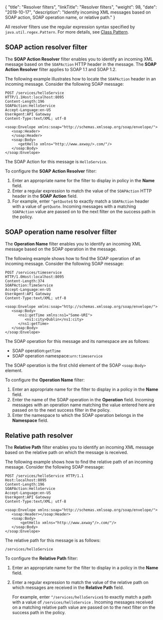 {
"title": "Resolver filters",
  "linkTitle": "Resolver filters",
  "weight": 98,
  "date": "2019-10-17",
  "description": "Identify incoming XML messages based on SOAP action, SOAP operation name, or relative path."
}

All resolver filters use the regular expression syntax specified by `java.util.regex.Pattern`. For more details, see [Class Pattern](http://docs.oracle.com/javase/7/docs/api/java/util/regex/Pattern.html).

## SOAP action resolver filter

The **SOAP Action Resolver**
filter enables you to identify an incoming XML message based on the `SOAPAction`
HTTP header in the message. The **SOAP Action Resolver**
filter applies to SOAP 1.1 and SOAP 1.2.

The following example illustrates how to locate the `SOAPAction`
header in an incoming message. Consider the following SOAP message:

```
POST /services/helloService
HTTP/1.1Host:localhost:8095
Content-Length:196
SOAPAction:HelloService
Accept-Language:en-US
UserAgent:API Gateway
Content-Type:text/XML; utf-8
```

```
<soap:Envelope xmlns:soap="http://schemas.xmlsoap.org/soap/envelope/">
   <soap:Header>
   </soap:Header>
   <soap:Body>
      <getHello xmlns="http://www.axway/>.com/"/>
   </soap:Body>
</soap:Envelope>
```

The SOAP Action for this message is `HelloService`.

To configure the **SOAP Action Resolver**
filter:

1. Enter an appropriate name for the filter to display in policy in the **Name**
    field.
2. Enter a regular expression to match the value of the `SOAPAction`
    HTTP header in the **SOAP Action**
    field.
3. For example, enter `^getQuote$`
    to exactly match a `SOAPAction`
    header with a value of `getQuote`. Incoming messages with a matching `SOAPAction`
    value are passed on to the next filter on the success path in the policy.

## SOAP operation name resolver filter

The **Operation Name**
filter enables you to identify an incoming XML message based on the SOAP operation in the message.

The following example shows how to find the SOAP operation of an incoming message. Consider the following SOAP message:

```
POST /services/timeservice
HTTP/1.0Host:localhost:8095
Content-Length:374
SOAPAction:TimeService
Accept-Language:en-US
UserAgent:API Gateway
Content-Type:text/XML; utf-8
```

```
<soap:Envelope xmlns:soap="http://schemas.xmlsoap.org/soap/envelope/">
   <soap:Body>
      <ns1:getTime xmlns:ns1="Some-URI">
         <ns1:city>Dublin</ns1:city>
      </ns1:getTime>
   </soap:Body>
</soap:Envelope>
```

The SOAP operation for this message and its namespace are as follows:

* SOAP operation:`getTime`
* SOAP operation namespace:`urn:timeservice`

The SOAP operation is the first child element of the SOAP `<soap:Body>`
element.

To configure the **Operation Name**
filter:

1. Enter an appropriate name for the filter to display in a policy in the **Name**
    field.
2. Enter the name of the SOAP operation in the **Operation**
    field. Incoming messages with an operation name matching the value entered here are passed on to the next success filter in the policy.
3. Enter the namespace to which the SOAP operation belongs in the **Namespace**
    field.

## Relative path resolver

The **Relative Path**
filter enables you to identify an incoming XML message based on the relative path on which the message is received.

The following example shows how to find the relative path of an incoming message. Consider the following SOAP message:

```
POST /services/helloService HTTP/1.1
Host:localhost:8095
Content-Length:196
SOAPAction:HelloService
Accept-Language:en-US
UserAgent:API Gateway
Content-Type:text/XML; utf-8
```

```
<soap:Envelope xmlns:soap="http://schemas.xmlsoap.org/soap/envelope/">
   <soap:Header></soap:Header>
   <soap:Body>
       <getHello xmlns="http://www.axway"/>.com/"/>
   </soap:Body>
</soap:Envelope>
```

The relative path for this message is as follows:

```
/services/helloService
```

To configure the **Relative Path**
filter:

1. Enter an appropriate name for the filter to display in a policy in the **Name**
    field.
2. Enter a regular expression to match the value of the relative path on which messages are received in the **Relative Path**
    field.

    For example, enter `^/services/helloService$`
    to exactly match a path with a value of `/services/helloService`
    . Incoming messages received on a matching relative path value are passed on to the next filter on the success path in the policy.
